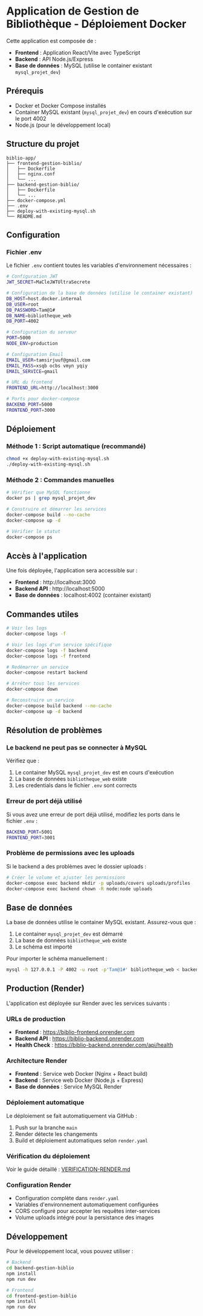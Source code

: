 # Application de Gestion de Bibliothèque - Déploiement Docker

Cette application est composée de :
- **Frontend** : Application React/Vite avec TypeScript
- **Backend** : API Node.js/Express
- **Base de données** : MySQL (utilise le container existant `mysql_projet_dev`)

## Prérequis

- Docker et Docker Compose installés
- Container MySQL existant (`mysql_projet_dev`) en cours d'exécution sur le port 4002
- Node.js (pour le développement local)

## Structure du projet

```
biblio-app/
├── frontend-gestion-biblio/
│   ├── Dockerfile
│   ├── nginx.conf
│   └── ...
├── backend-gestion-biblio/
│   ├── Dockerfile
│   └── ...
├── docker-compose.yml
├── .env
├── deploy-with-existing-mysql.sh
└── README.md
```

## Configuration

### Fichier .env

Le fichier `.env` contient toutes les variables d'environnement nécessaires :

```bash
# Configuration JWT
JWT_SECRET=MaCleJWTUltraSecrete

# Configuration de la base de données (utilise le container existant)
DB_HOST=host.docker.internal
DB_USER=root
DB_PASSWORD=Tam@1#
DB_NAME=bibliotheque_web
DB_PORT=4002

# Configuration du serveur
PORT=5000
NODE_ENV=production

# Configuration Email
EMAIL_USER=tamsirjuuf@gmail.com
EMAIL_PASS=xsqb ocbs vmyn yqiy
EMAIL_SERVICE=gmail

# URL du frontend
FRONTEND_URL=http://localhost:3000

# Ports pour docker-compose
BACKEND_PORT=5000
FRONTEND_PORT=3000
```

## Déploiement

### Méthode 1 : Script automatique (recommandé)

```bash
chmod +x deploy-with-existing-mysql.sh
./deploy-with-existing-mysql.sh
```

### Méthode 2 : Commandes manuelles

```bash
# Vérifier que MySQL fonctionne
docker ps | grep mysql_projet_dev

# Construire et démarrer les services
docker-compose build --no-cache
docker-compose up -d

# Vérifier le statut
docker-compose ps
```

## Accès à l'application

Une fois déployée, l'application sera accessible sur :

- **Frontend** : http://localhost:3000
- **Backend API** : http://localhost:5000
- **Base de données** : localhost:4002 (container existant)

## Commandes utiles

```bash
# Voir les logs
docker-compose logs -f

# Voir les logs d'un service spécifique
docker-compose logs -f backend
docker-compose logs -f frontend

# Redémarrer un service
docker-compose restart backend

# Arrêter tous les services
docker-compose down

# Reconstruire un service
docker-compose build backend --no-cache
docker-compose up -d backend
```

## Résolution de problèmes

### Le backend ne peut pas se connecter à MySQL

Vérifiez que :
1. Le container MySQL `mysql_projet_dev` est en cours d'exécution
2. La base de données `bibliotheque_web` existe
3. Les credentials dans le fichier `.env` sont corrects

### Erreur de port déjà utilisé

Si vous avez une erreur de port déjà utilisé, modifiez les ports dans le fichier `.env` :

```bash
BACKEND_PORT=5001
FRONTEND_PORT=3001
```

### Problème de permissions avec les uploads

Si le backend a des problèmes avec le dossier uploads :

```bash
# Créer le volume et ajuster les permissions
docker-compose exec backend mkdir -p uploads/covers uploads/profiles
docker-compose exec backend chown -R node:node uploads
```

## Base de données

La base de données utilise le container MySQL existant. Assurez-vous que :

1. Le container `mysql_projet_dev` est démarré
2. La base de données `bibliotheque_web` existe
3. Le schéma est importé

Pour importer le schéma manuellement :

```bash
mysql -h 127.0.0.1 -P 4002 -u root -p'Tam@1#' bibliotheque_web < backend-gestion-biblio/database/schema_complet.sql
```

## Production (Render)

L'application est déployée sur Render avec les services suivants :

### URLs de production
- **Frontend** : https://biblio-frontend.onrender.com
- **Backend API** : https://biblio-backend.onrender.com
- **Health Check** : https://biblio-backend.onrender.com/api/health

### Architecture Render
- **Frontend** : Service web Docker (Nginx + React build)
- **Backend** : Service web Docker (Node.js + Express)
- **Base de données** : Service MySQL Render

### Déploiement automatique
Le déploiement se fait automatiquement via GitHub :
1. Push sur la branche `main`
2. Render détecte les changements
3. Build et déploiement automatiques selon `render.yaml`

### Vérification du déploiement
Voir le guide détaillé : [VERIFICATION-RENDER.md](./VERIFICATION-RENDER.md)

### Configuration Render
- Configuration complète dans `render.yaml`
- Variables d'environnement automatiquement configurées
- CORS configuré pour accepter les requêtes inter-services
- Volume uploads intégré pour la persistance des images

## Développement

Pour le développement local, vous pouvez utiliser :

```bash
# Backend
cd backend-gestion-biblio
npm install
npm run dev

# Frontend
cd frontend-gestion-biblio
npm install
npm run dev
```

